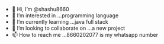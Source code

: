 - 👋 Hi, I’m @shashu8660
- 👀 I’m interested in ...programming language
- 🌱 I’m currently learning ...java full stack
- 💞️ I’m looking to collaborate on ...a new project 
- 📫 How to reach me ...8660202077 is my whatsapp number

<!---
shashu8660/shashu8660 is a ✨ special ✨ repository because its `README.md` (this file) appears on your GitHub profile.
You can click the Preview link to take a look at your changes.
--->
